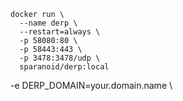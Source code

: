 ```fish
docker run \
  --name derp \
  --restart=always \
  -p 58080:80 \
  -p 58443:443 \
  -p 3478:3478/udp \
  sparanoid/derp:local
```

  -e DERP_DOMAIN=your.domain.name \
